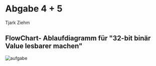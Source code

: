 # Abgabe 4 + 5 
Tjark Ziehm 

## FlowChart- Ablaufdiagramm für "32-bit binär Value lesbarer machen"

![aufgabe](https://user-images.githubusercontent.com/75669991/106548066-a52bf100-650e-11eb-8651-a34e66984e64.jpg)

